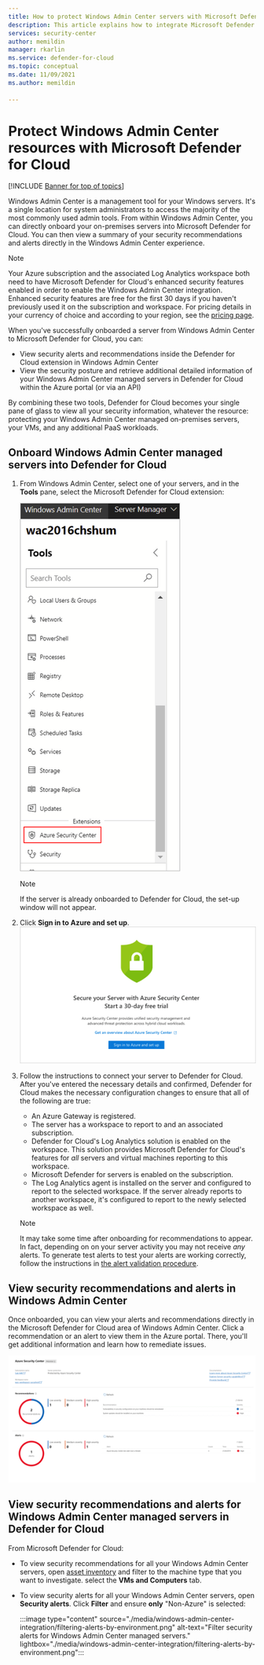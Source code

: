 ```yaml
---
title: How to protect Windows Admin Center servers with Microsoft Defender for Cloud
description: This article explains how to integrate Microsoft Defender for Cloud with Windows Admin Center
services: security-center
author: memildin
manager: rkarlin
ms.service: defender-for-cloud
ms.topic: conceptual
ms.date: 11/09/2021
ms.author: memildin

---
```

# Protect Windows Admin Center resources with Microsoft Defender for Cloud

[!INCLUDE [Banner for top of topics](./includes/banner.md)]

Windows Admin Center is a management tool for your Windows servers. It's a single location for system administrators to access the majority of the most commonly used admin tools. From within Windows Admin Center, you can directly onboard your on-premises servers into Microsoft Defender for Cloud. You can then view a summary of your security recommendations and alerts directly in the Windows Admin Center experience.

> [!NOTE]
> Your Azure subscription and the associated Log Analytics workspace both need to have Microsoft Defender for Cloud's enhanced security features enabled in order to enable the Windows Admin Center integration.
> Enhanced security features are free for the first 30 days if you haven't previously used it on the subscription and workspace. For pricing details in your currency of choice and according to your region, see the [pricing page](https://azure.microsoft.com/pricing/details/security-center/).
>

When you've successfully onboarded a server from Windows Admin Center to Microsoft Defender for Cloud, you can:

* View security alerts and recommendations inside the Defender for Cloud extension in Windows Admin Center
* View the security posture and retrieve additional detailed information of your Windows Admin Center managed servers in Defender for Cloud within the Azure portal (or via an API)

By combining these two tools, Defender for Cloud becomes your single pane of glass to view all your security information, whatever the resource: protecting your Windows Admin Center managed on-premises servers, your VMs, and any additional PaaS workloads.

## Onboard Windows Admin Center managed servers into Defender for Cloud

1. From Windows Admin Center, select one of your servers, and in the **Tools** pane, select the Microsoft Defender for Cloud extension:

    ![Microsoft Defender for Cloud extension in Windows Admin Center.](./media/windows-admin-center-integration/onboarding-from-wac.png)

    > [!NOTE]
    > If the server is already onboarded to Defender for Cloud, the set-up window will not appear.

1. Click **Sign in to Azure and set up**.
    ![Onboarding Windows Admin Center extension to Defender for Cloud.](./media/windows-admin-center-integration/onboarding-from-wac-welcome.png)

1. Follow the instructions to connect your server to Defender for Cloud. After you've entered the necessary details and confirmed, Defender for Cloud makes the necessary configuration changes to ensure that all of the following are true:
    * An Azure Gateway is registered.
    * The server has a workspace to report to and an associated subscription.
    * Defender for Cloud's Log Analytics solution is enabled on the workspace. This solution provides Microsoft Defender for Cloud's features for *all* servers and virtual machines reporting to this workspace.
    * Microsoft Defender for servers is enabled on the subscription.
    * The Log Analytics agent is installed on the server and configured to report to the selected workspace. If the server already reports to another workspace, it's configured to report to the newly selected workspace as well.

    > [!NOTE]
    > It may take some time after onboarding for recommendations to appear. In fact, depending on on your server activity you may not receive *any* alerts. To generate test alerts to test your alerts are working correctly, follow the instructions in [the alert validation procedure](alert-validation.md).


## View security recommendations and alerts in Windows Admin Center

Once onboarded, you can view your alerts and recommendations directly in the Microsoft Defender for Cloud area of Windows Admin Center. Click a recommendation or an alert to view them in the Azure portal. There, you'll get additional information and learn how to remediate issues.

[![Defender for Cloud recommendations and alerts as seen in Windows Admin Center.](media/windows-admin-center-integration/asc-recommendations-and-alerts-in-wac.png)](media/windows-admin-center-integration/asc-recommendations-and-alerts-in-wac.png#lightbox)

## View security recommendations and alerts for Windows Admin Center managed servers in Defender for Cloud
From Microsoft Defender for Cloud:

* To view security recommendations for all your Windows Admin Center servers, open [asset inventory](asset-inventory.md) and filter to the machine type that you want to investigate. select the **VMs and Computers** tab.

* To view security alerts for all your Windows Admin Center servers, open **Security alerts**. Click **Filter** and ensure **only** "Non-Azure" is selected:

    :::image type="content" source="./media/windows-admin-center-integration/filtering-alerts-by-environment.png" alt-text="Filter security alerts for Windows Admin Center managed servers." lightbox="./media/windows-admin-center-integration/filtering-alerts-by-environment.png":::
